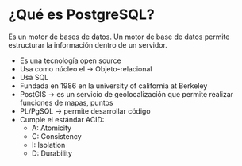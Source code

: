 # ¿Qué es PostgreSQL?

Es un motor de bases de datos. Un motor de base de datos permite estructurar la información dentro de un servidor.

- Es una tecnología open source
- Usa como núcleo el -> Objeto-relacional
- Usa SQL
- Fundada en 1986 en la university of california at Berkeley
- PostGIS -> es un servicio de geolocalización que permite realizar funciones de mapas, puntos
- PL/PgSQL -> permite desarrollar código 
- Cumple el estándar ACID:
    * A:	Atomicity
    * C:	Consistency
    * I:	Isolation
    * D:	Durability